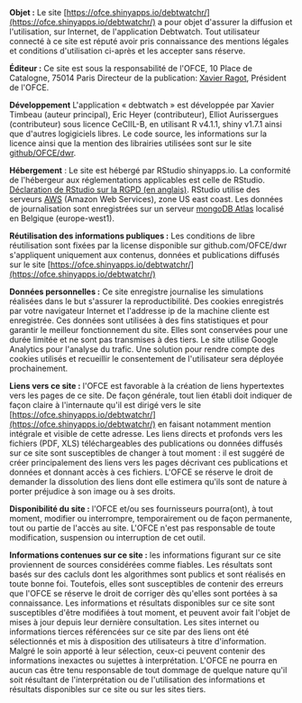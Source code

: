 
   

**Objet :** Le site [https://ofce.shinyapps.io/debtwatchr/](https://ofce.shinyapps.io/debtwatchr/) a pour objet d'assurer la diffusion et l'utilisation, sur Internet, de l'application Debtwatch. Tout utilisateur connecté à ce site est réputé avoir pris connaissance des mentions légales et conditions d'utilisation ci-après et les accepter sans réserve.

**Éditeur :** Ce site est sous la responsabilité de l'OFCE, 10 Place de Catalogne, 75014 Paris Directeur de la publication: [Xavier Ragot](mailto:xavier.ragot@sciencespo.fr), Président de l'OFCE.

**Développement** L'application « debtwatch » est développée par Xavier Timbeau (auteur principal), Eric Heyer (contributeur), Elliot Aurissergues (contributeur) sous licence CeCIIL-B, en utilisant R v4.1.1, shiny v1.7.1 ainsi que d'autres logigiciels libres. Le code source, les informations sur la licence ainsi que la mention des librairies utilisées sont sur le site [github/OFCE/dwr](https://github.com/OFCE/dwr).

**Hébergement** : Le site est hébergé par RStudio shinyapps.io. La conformité de l'hébergeur aux réglementations applicables est celle de RStudio. [Déclaration de RStudio sur la RGPD (en anglais)](https://www.rstudio.com/about/rstudio-and-the-gdpr-what-you-need-to-know/). RStudio utilise des serveurs [AWS](https://aws.amazon.com/fr/free/?trk=ps_a134p000003yhaCAAQ&trkCampaign=acq_paid_search_brand&sc_channel=ps&sc_campaign=acquisition_FR&sc_publisher=google&sc_category=core-main&sc_country=FR&sc_geo=EMEA&sc_outcome=Acquisition&sc_detail=aws&sc_content=Brand_Core_aws_e&sc_matchtype=e&sc_segment=454820903973&sc_medium=ACQ-P|PS-GO|Brand|Desktop|SU|Core-Main|Core|FR|EN|Text&s_kwcid=AL!4422!3!454820903973!e!!g!!aws&ef_id=CjwKCAjw2P-KBhByEiwADBYWCiXExJb2Y3r3i3Go-vqok6GRXG7zLdwLcwysg8Uju5_Gq4JeVJVCwxoCJLIQAvD_BwE:G:s&s_kwcid=AL!4422!3!454820903973!e!!g!!aws&all-free-tier.sort-by=item.additionalFields.SortRank&all-free-tier.sort-order=asc&awsf.Free%20Tier%20Types=*all&awsf.Free%20Tier%20Categories=*all) (Amazon Web Services), zone US east coast. Les données de journalisation sont enregistrées sur un serveur [mongoDB Atlas](https://www.mongodb.com/cloud/atlas/lp/try2?utm_content=controldbaasterms&utm_source=google&utm_campaign=gs_emea_france_search_core_brand_atlas_desktop&utm_term=cloud%20mongodb&utm_medium=cpc_paid_search&utm_ad=p&utm_ad_campaign_id=12212624521&gclid=CjwKCAjw2P-KBhByEiwADBYWCpWKvrmgXlhT_cvdEwdhNaJQHtztrQi6umBonfa4AOK24NkrUiuPJhoCDVkQAvD_BwE) localisé en Belgique (europe-west1).

**Réutilisation des informations publiques :** Les conditions de libre réutilisation sont fixées par la license disponible sur github.com/OFCE/dwr s'appliquent uniquement aux contenus, données et publications diffusés sur le site  [https://ofce.shinyapps.io/debtwatchr/](https://ofce.shinyapps.io/debtwatchr/)

**Données personnelles :** Ce site enregistre journalise les simulations réalisées dans le but s'assurer la reproductibilité. Des cookies enregistrés par votre navigateur Internet et l'addresse ip de la machine cliente est enregistrée. Ces données sont utilisées à des fins statistiques et pour garantir le meilleur fonctionnement du site. Elles sont conservées pour une durée limitée et ne sont pas transmises à des tiers. Le site utilise Google Analytics pour l'analyse du trafic. Une solution pour rendre compte des cookies utilisés et recueillir le consentement de l'utilisateur sera déployée prochainement.

**Liens vers ce site :** l'OFCE est favorable à la création de liens hypertextes vers les pages de ce site. De façon générale, tout lien établi doit indiquer de façon claire à l'internaute qu'il est dirigé vers le site [https://ofce.shinyapps.io/debtwatchr/](https://ofce.shinyapps.io/debtwatchr/) en faisant notamment mention intégrale et visible de cette adresse. Les liens directs et profonds vers les fichiers (PDF, XLS) téléchargeables des publications ou données diffusés sur ce site sont susceptibles de changer à tout moment : il est suggéré de créer principalement des liens vers les pages décrivant ces publications et données et donnant accès à ces fichiers. L'OFCE se réserve le droit de demander la dissolution des liens dont elle estimera qu'ils sont de nature à porter préjudice à son image ou à ses droits.

**Disponibilité du site :** l'OFCE et/ou ses fournisseurs pourra(ont), à tout moment, modifier ou interrompre, temporairement ou de façon permanente, tout ou partie de l'accès au site. L'OFCE n'est pas responsable de toute modification, suspension ou interruption de cet outil.

**Informations contenues sur ce site :** les informations figurant sur ce site proviennent de sources considérées comme fiables. Les résultats sont basés sur des cacluls dont les algorithmes sont publics et sont réalisés en toute bonne foi. Toutefois, elles sont susceptibles de contenir des erreurs que l'OFCE se réserve le droit de corriger dès qu'elles sont portées à sa connaissance. Les informations et résultats disponibles sur ce site sont susceptibles d'être modifiées à tout moment, et peuvent avoir fait l'objet de mises à jour depuis leur dernière consultation. Les sites internet ou informations tierces référencées sur ce site par des liens ont été sélectionnés et mis à disposition des utilisateurs à titre d'information. Malgré le soin apporté à leur sélection, ceux-ci peuvent contenir des informations inexactes ou sujettes à interprétation. L'OFCE ne pourra en aucun cas être tenu responsable de tout dommage de quelque nature qu'il soit résultant de l'interprétation ou de l'utilisation des informations et résultats disponibles sur ce site ou sur les sites tiers.